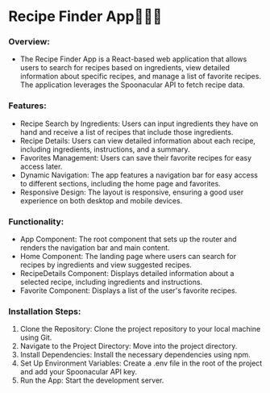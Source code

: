 # Recipe Finder App🥙🥗🍟


### Overview:

- The Recipe Finder App is a React-based web application that allows users to search for recipes based on ingredients, view detailed information about specific recipes, and manage a list of favorite recipes. The application leverages the Spoonacular API to fetch recipe data.


### Features:

- Recipe Search by Ingredients: Users can input ingredients they have on hand and receive a list of recipes that include those ingredients.
- Recipe Details: Users can view detailed information about each recipe, including ingredients, instructions, and a summary.
- Favorites Management: Users can save their favorite recipes for easy access later.
- Dynamic Navigation: The app features a navigation bar for easy access to different sections, including the home page and favorites.
- Responsive Design: The layout is responsive, ensuring a good user experience on both desktop and mobile devices.


### Functionality:

- App Component: The root component that sets up the router and renders the navigation bar and main content.
- Home Component: The landing page where users can search for recipes by ingredients and view suggested recipes.
- RecipeDetails Component: Displays detailed information about a selected recipe, including ingredients and instructions.
- Favorite Component: Displays a list of the user's favorite recipes.

### Installation Steps:
1. Clone the Repository: Clone the project repository to your local machine using Git.
2. Navigate to the Project Directory: Move into the project directory.
3. Install Dependencies: Install the necessary dependencies using npm.
4. Set Up Environment Variables: Create a .env file in the root of the project and add your Spoonacular API key.
5. Run the App: Start the development server.




